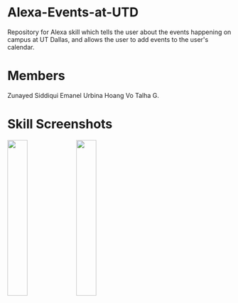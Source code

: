 # Alexa-Events-at-UTD
Repository for Alexa skill which tells the user about the events happening on campus at UT Dallas, and allows the user to add events to the user's calendar. 

# Members
Zunayed Siddiqui  Emanel Urbina  Hoang Vo  Talha G.


# Skill Screenshots

<img src="https://github.com/zunayedsiddiqui/HackUTD2019-Alexa-Events-UTD/blob/master/skill%20screenshots/1.JPG?raw=true" width="30%" height="30%" align="middle">

<img src="https://github.com/zunayedsiddiqui/HackUTD2019-Alexa-Events-UTD/blob/master/skill%20screenshots/2.JPG?raw=true" width="30%" height="30%" align="middle">


